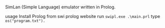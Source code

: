 SimLan (Simple Language) emulator written in Prolog.

usage
Install Prolog from swi prolog website
run `swipl.exe .\main.prl`
type `os("program.txt").`
